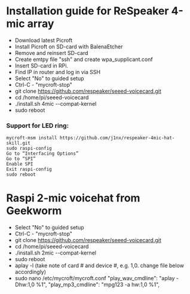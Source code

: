 # Installation guide for ReSpeaker 4-mic array
- Download latest Picroft
- Install Picroft on SD-card with BalenaEtcher
- Remove and reinsert SD-card 
- Create emtpy file "ssh" and create wpa_supplicant.conf
- Insert SD-card in RPi. 
- Find IP in router and log in via SSH
- Select "No" to guided setup
- Ctrl-C - "mycroft-stop"
- git clone https://github.com/respeaker/seeed-voicecard.git
- cd /home/pi/seeed-voicecard
- ./install.sh 4mic --compat-kernel
- sudo reboot

### Support for LED ring: 

    mycroft-msm install https://github.com/j1nx/respeaker-4mic-hat-skill.git 
    sudo raspi-config
    Go to “Interfacing Options”
    Go to “SPI”
    Enable SPI
    Exit raspi-config
    sudo reboot 


# Raspi 2-mic voicehat from Geekworm
- Select "No" to guided setup
- Ctrl-C - "mycroft-stop"
- git clone https://github.com/respeaker/seeed-voicecard.git
- cd /home/pi/seeed-voicecard
- ./install.sh 2mic --compat-kernel
- sudo reboot
- aplay -l (take note of card # and device #, e.g. 1,0. change file below accordingly)
- sudo nano /etc/mycroft/mycroft.conf
     "play_wav_cmdline": "aplay -Dhw:1,0 %1",
      "play_mp3_cmdline": "mpg123 -a hw:1,0 %1",
